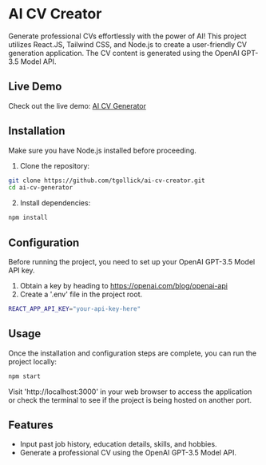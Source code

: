 # AI CV Creator

Generate professional CVs effortlessly with the power of AI! This project utilizes React.JS, Tailwind CSS, and Node.js to create a user-friendly CV generation application. The CV content is generated using the OpenAI GPT-3.5 Model API.

## Live Demo

Check out the live demo: [AI CV Generator](https://aicvgenerator.vercel.app)

## Installation

Make sure you have Node.js installed before proceeding.

1. Clone the repository:

```bash
git clone https://github.com/tgollick/ai-cv-creator.git
cd ai-cv-generator
```

2. Install dependencies:
```bash
npm install
```

## Configuration
Before running the project, you need to set up your OpenAI GPT-3.5 Model API key.

1. Obtain a key by heading to https://openai.com/blog/openai-api
2. Create a '.env' file in the project root.
```bash
REACT_APP_API_KEY="your-api-key-here"
```

## Usage
Once the installation and configuration steps are complete, you can run the project locally:
```bash
npm start
```
Visit 'http://localhost:3000' in your web browser to access the application or check the terminal to see if the project is being hosted on another port.

## Features
+ Input past job history, education details, skills, and hobbies.
+ Generate a professional CV using the OpenAI GPT-3.5 Model API.
  

